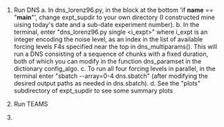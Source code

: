 1. Run DNS
    a. In dns_lorenz96.py, in the block at the bottom 'if __name__ == "__main__"', change expt_supdir to your own directory (I constructed mine uising today's date and a sub-date experiment number).
    b. In the terminal, enter "dns_lorenz96.py single <i_expt>" where i_expt is an integer encoding the noise level, as an index in the list of available forcing levels F4s specified near the top in dns_multiparams(). This will run a DNS consisting of a sequence of chunks with a fixed duration, both of which you can modify in the function dns_paramset in the dictionary config_algo. 
    c. To run all four forcing levels in parallel, in the terminal enter "sbatch --array=0-4 dns.sbatch" (after modifying the desired output paths as needed in dns.sbatch).
    d. See the "plots" subdirectory of expt_supdir to see some summary plots
 
2. Run TEAMS
3. 
